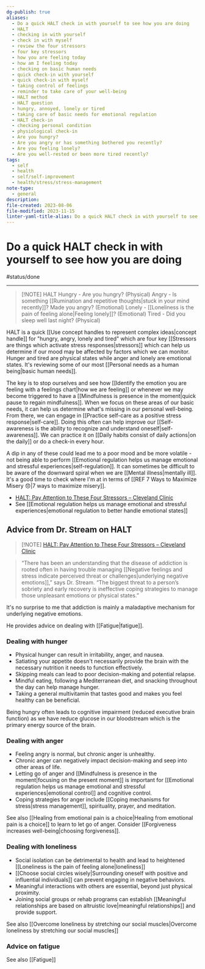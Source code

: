```yaml
---
dg-publish: true
aliases:
  - Do a quick HALT check in with yourself to see how you are doing
  - HALT
  - checking in with yourself
  - check in with myself
  - review the four stressors
  - four key stressors
  - how you are feeling today
  - how am I feeling today
  - checking on basic human needs
  - quick check-in with yourself
  - quick check-in with myself
  - taking control of feelings
  - reminder to take care of your well-being
  - HALT method
  - HALT question
  - hungry, annoyed, lonely or tired
  - taking care of basic needs for emotional regulation
  - HALT check-in
  - checking personal condition
  - physiological check-in
  - Are you hungry?
  - Are you angry or has something bothered you recently?
  - Are you feeling lonely?
  - Are you well-rested or been more tired recently?
tags:
  - self
  - health
  - self/self-improvement
  - health/stress/stress-management
note-type:
  - general
description: 
file-created: 2023-08-06
file-modified: 2023-11-15
linter-yaml-title-alias: Do a quick HALT check in with yourself to see how you are doing
---
```


# Do a quick HALT check in with yourself to see how you are doing

#status/done

---

> [!NOTE] HALT
> Hungry - Are you hungry? (Physical)
> Angry - Is something [[Rumination and repetitive thoughts|stuck in your mind recently]]? Made you angry? (Emotional)
> Lonely - [[Loneliness is the pain of feeling alone|Feeling lonely]]? (Emotional)
> Tired - Did you sleep well last night? (Physical)

HALT is a quick [[Use concept handles to represent complex ideas|concept handle]] for "hungry, angry, lonely and tired" which are four key [[Stressors are things which activate stress responses|stressors]] which can help us determine if our mood may be affected by factors which we can monitor. Hunger and tired are physical states while anger and lonely are emotional states. It's reviewing some of our most [[Personal needs as a human being|basic human needs]].

The key is to stop ourselves and see how [[Identify the emotion you are feeling with a feelings chart|how we are feeling]] or whenever we may become triggered to have a [[Mindfulness is presence in the moment|quick pause to regain mindfulness]]. When we focus on these areas of our basic needs, it can help us determine what's missing in our personal well-being. From there, we can engage in [[Practice self-care as a positive stress response|self-care]]. Doing this often can help improve our [[Self-awareness is the ability to recognize and understand oneself|self-awareness]]. We can practice it on [[Daily habits consist of daily actions|on the daily]] or do a check-in every hour.

A dip in any of these could lead me to a poor mood and be more volatile - not being able to perform [[Emotional regulation helps us manage emotional and stressful experiences|self-regulation]]. It can sometimes be difficult to be aware of the downward spiral when we are [[Mental illness|mentally ill]]. It's a good time to check where I'm at in terms of [[REF 7 Ways to Maximize Misery 😞|7 ways to maximize misery]].

- [HALT: Pay Attention to These Four Stressors – Cleveland Clinic](https://health.clevelandclinic.org/halt-hungry-angry-lonely-tired/)
- See [[Emotional regulation helps us manage emotional and stressful experiences|emotional regulation to better handle emotional states]]

## Advice from Dr. Stream on HALT

> [!NOTE] [HALT: Pay Attention to These Four Stressors – Cleveland Clinic](https://health.clevelandclinic.org/halt-hungry-angry-lonely-tired/)

> “There has been an understanding that the disease of addiction is rooted often in having trouble managing [[Negative feelings and stress indicate perceived threat or challenges|underlying negative emotions]],” says Dr. Stream. “The biggest threat to a person’s sobriety and early recovery is ineffective coping strategies to manage those unpleasant emotions or physical states.”

It's no surprise to me that addiction is mainly a maladaptive mechanism for underlying negative emotions.

He provides advice on dealing with [[Fatigue|fatigue]].

### Dealing with hunger

  - Physical hunger can result in irritability, anger, and nausea.
  - Satiating your appetite doesn't necessarily provide the brain with the necessary nutrition it needs to function effectively.
  - Skipping meals can lead to poor decision-making and potential relapse.
  - Mindful eating, following a Mediterranean diet, and snacking throughout the day can help manage hunger.
  - Taking a general multivitamin that tastes good and makes you feel healthy can be beneficial.

Being hungry often leads to cognitive impairment (reduced executive brain function) as we have reduce glucose in our bloodstream which is the primary energy source of the brain.

### Dealing with anger

  - Feeling angry is normal, but chronic anger is unhealthy.
  - Chronic anger can negatively impact decision-making and seep into other areas of life.
  - Letting go of anger and [[Mindfulness is presence in the moment|focusing on the present moment]] is important for [[Emotional regulation helps us manage emotional and stressful experiences|emotional control]] and cognitive control.
  - Coping strategies for anger include [[Coping mechanisms for stress|stress management]], spirituality, prayer, and meditation.

See also [[Healing from emotional pain is a choice|Healing from emotional pain is a choice]] to learn to let go of anger. Consider [[Forgiveness increases well-being|choosing forgiveness]].

### Dealing with loneliness

  - Social isolation can be detrimental to health and lead to heightened [[Loneliness is the pain of feeling alone|loneliness]]
  - [[Choose social circles wisely|Surrounding oneself with positive and influential individuals]] can prevent engaging in negative behaviors.
  - Meaningful interactions with others are essential, beyond just physical proximity.
  - Joining social groups or rehab programs can establish [[Meaningful relationships are based on altruistic love|meaningful relationships]] and provide support.

See also [[Overcome loneliness by stretching our social muscles|Overcome loneliness by stretching our social muscles]]

### Advice on fatigue

See also [[Fatigue]]
